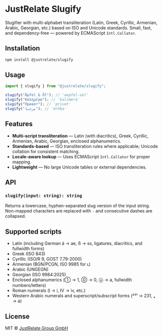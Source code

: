 # JustRelate Slugify

Slugifier with multi-alphabet transliteration (Latin, Greek, Cyrillic, Armenian, Arabic, Georgian, etc.) based on ISO and Unicode standards.
Small, fast, and dependency-free — powered by ECMAScript `Intl.Collator`.

## Installation

```sh
npm install @justrelate/slugify
```

## Usage

```ts
import { slugify } from "@justrelate/slugify";

slugify("Äpfel & Öl"); // 'aepfel-oel'
slugify("Καλημέρα"); // 'kalimera'
slugify("Привет"); // 'privet'
slugify("مرحبا"); // 'mrhba'
```

## Features

- **Multi-script transliteration** — Latin (with diacritics), Greek, Cyrillic, Armenian, Arabic, Georgian, enclosed alphanumerics.
- **Standards-based** — ISO transliteration rules where applicable; Unicode collation for consistent matching.
- **Locale-aware lookup** — Uses ECMAScript `Intl.Collator` for proper mapping.
- **Lightweight** — No large Unicode tables or external dependencies.

## API

### `slugify(input: string): string`

Returns a lowercase, hyphen-separated slug version of the input string.
Non-mapped characters are replaced with `-` and consecutive dashes are collapsed.

## Supported scripts

- Latin (including German ä → ae, ß → ss, ligatures, diacritics, and fullwidth forms)
- Greek (ISO 843)
- Cyrillic (ISO/R 9, GOST 7.79-2000)
- Armenian (BGN/PCGN, ISO 9985 for ւ)
- Arabic (UNGEGN)
- Georgian (ISO 9984:2025)
- Enclosed alphanumerics (① → 1, ⓪ → 0, ⓐ → a, fullwidth numbers/letters)
- Roman numerals (Ⅰ → i, Ⅳ → iv, etc.)
- Western Arabic numerals and superscript/subscript forms (²³¹ → 231, ₐ → a)

## License

MIT © [JustRelate Group GmbH](https://www.justrelate.com)

